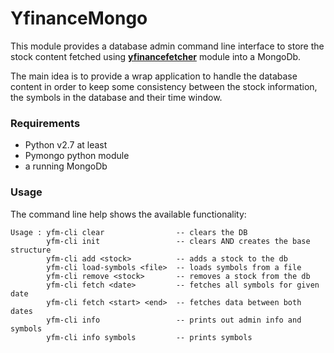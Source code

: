 YfinanceMongo
==============

This module provides a database admin command line interface to store the stock content fetched using 
__[yfinancefetcher](http://www.github.com/figurebelow/yfinancefetcher)__ module into a MongoDb.

The main idea is to provide a wrap application to handle the database content in order to keep some consistency between the 
stock information, the symbols in the database and their time window.

### Requirements
* Python v2.7 at least
* Pymongo python module
* a running MongoDb 

### Usage
The command line help shows the available functionality:
```
Usage : yfm-cli clear                -- clears the DB
        yfm-cli init                 -- clears AND creates the base structure
        yfm-cli add <stock>          -- adds a stock to the db
        yfm-cli load-symbols <file>  -- loads symbols from a file
        yfm-cli remove <stock>       -- removes a stock from the db
        yfm-cli fetch <date>         -- fetches all symbols for given date
        yfm-cli fetch <start> <end>  -- fetches data between both dates
        yfm-cli info                 -- prints out admin info and symbols
        yfm-cli info symbols         -- prints symbols
```

